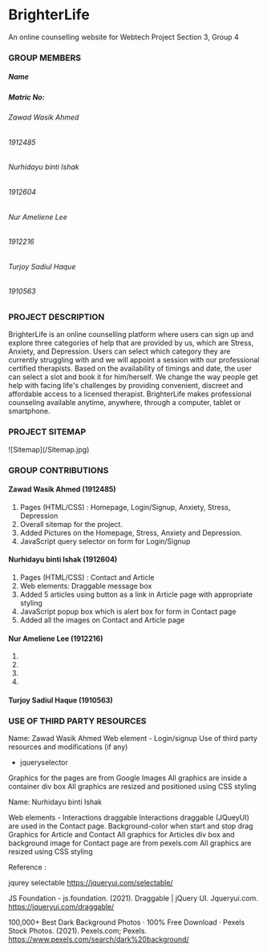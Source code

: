 # BrighterLife
 An online counselling website for Webtech Project Section 3, Group 4

<h3>GROUP MEMBERS</h3> 
<h5>Name</h5>                                            <h5>Matric No:</h5>
<h6>Zawad Wasik Ahmed</h6>                                <h6> 1912485 </h6> 
<h6>Nurhidayu binti Ishak </h6>                           <h6> 1912604 </h6>
<h6>Nur Ameliene Lee </h6>                                <h6> 1912216 </h6>  
<h6>Turjoy Sadiul Haque </h6>                             <h6> 1910563 </h6> 

<h3> PROJECT DESCRIPTION </h3> 

BrighterLife is an online counselling platform where users can sign up and explore three categories of help that are provided by us, which are Stress, Anxiety, and Depression. Users can select which category they are currently struggling with and we will appoint a session with our professional certified therapists. Based on the availability of timings and date, the user can select a slot and book it for him/herself. We change the way people get help with facing life's challenges by providing convenient, discreet and affordable access to a licensed therapist. 
BrighterLife makes professional counseling available anytime, anywhere, through a computer, tablet or smartphone.



<h3> PROJECT SITEMAP </h3>
         ![Sitemap](/Sitemap.jpg)



<h3> GROUP CONTRIBUTIONS </h3>

<h4> Zawad Wasik Ahmed (1912485) </h4>

1. Pages (HTML/CSS) : Homepage, Login/Signup, Anxiety, Stress, Depression 
2. Overall sitemap for the project.
3. Added Pictures on the Homepage, Stress, Anxiety and Depression. 
4. JavaScript query selector on form for Login/Signup 

<h4> Nurhidayu binti Ishak (1912604) </h4>

1. Pages (HTML/CSS) : Contact and Article
2. Web elements: Draggable message box
3. Added 5 articles using button as a link in Article page with appropriate styling
4. JavaScript popup box which is alert box for form in Contact page
5. Added all the images on Contact and Article page 

<h4> Nur Ameliene Lee (1912216) </h4>

1.
2.
3.
4. 
<h4> Turjoy Sadiul Haque (1910563) </h4>




<h3> USE OF THIRD PARTY RESOURCES </h3>

Name: Zawad Wasik Ahmed 
Web element - Login/signup 
Use of third party resources and modifications (if any)
  - jqueryselector 

Graphics for the pages are from Google Images
All graphics are inside a container div box 
All graphics are resized and positioned using CSS styling


Name: Nurhidayu binti Ishak

Web elements - Interactions draggable
Interactions draggable (JQueyUI) are used in the Contact page.
Background-color when start and stop drag
Graphics for Article and Contact
All graphics for Articles div box and background image for Contact page are from pexels.com
All graphics are resized using CSS styling



Reference : 


jqurey selectable https://jqueryui.com/selectable/

JS Foundation - js.foundation. (2021). Draggable | jQuery UI. Jqueryui.com. https://jqueryui.com/draggable/ 

100,000+ Best Dark Background Photos · 100% Free Download · Pexels Stock Photos. (2021). Pexels.com; Pexels. https://www.pexels.com/search/dark%20background/ 



